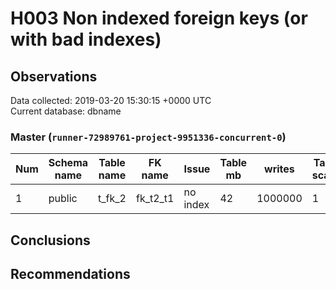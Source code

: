 # H003 Non indexed foreign keys (or with bad indexes) #

## Observations ##
Data collected: 2019-03-20 15:30:15 +0000 UTC  
Current database: dbname  

### Master (`runner-72989761-project-9951336-concurrent-0`) ###


  

Num | Schema name | Table name | FK name | Issue | Table mb | writes | Table scans | Parent name | Parent mb | Parent writes | Cols list | Indexdef
----|-------------|------------|---------|-------|----------|--------|-------------|-------------|-----------|---------------|-----------|----------
1 |public |t_fk_2 |fk_t2_t1 |no index |42 |1000000 |1 |t_fk_1 |35 |1000001 |[t1_id] |<no value>




## Conclusions ##


## Recommendations ##

